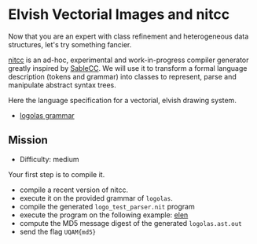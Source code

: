 # Elvish Vectorial Images and nitcc

Now that you are an expert with class refinement and heterogeneous data structures, let's try something fancier.

[nitcc](http://info.uqam.ca/~privat/catalog/p/nitcc.html) is an ad-hoc, experimental and work-in-progress compiler generator greatly inspired by [SableCC](http://www.sablecc.org/).
We will use it to transform a formal language description (tokens and grammar) into classes to represent, parse and manipulate abstract syntax trees.

Here the language specification for a vectorial, elvish drawing system.

* [logolas grammar](logolas.sablecc)

## Mission

* Difficulty: medium

Your first step is to compile it.

* compile a recent version of nitcc.
* execute it on the provided grammar of `logolas`.
* compile the generated `logo_test_parser.nit` program
* execute the program on the following example: [elen](elen.logolas)
* compute the MD5 message digest of the generated `logolas.ast.out`
* send the flag `UQAM{md5}`
